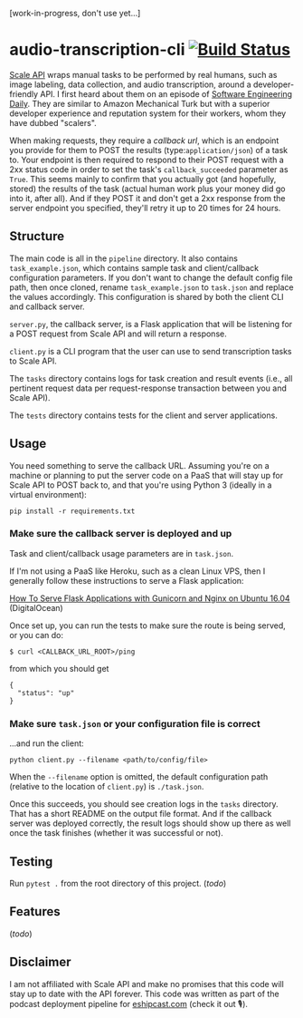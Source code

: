 [work-in-progress, don't use yet...]

# audio-transcription-cli [![Build Status](https://travis-ci.org/eshipcast/audio-transcription-cli.svg?branch=master)](https://travis-ci.org/eshipcast/audio-transcription-cli)

[Scale API](https://www.scaleapi.com) wraps manual tasks to be performed by real humans, such as image labeling, data collection, and audio transcription, around a developer-friendly API. I first heard about them on an episode of [Software Engineering Daily](https://softwareengineeringdaily.com/2016/12/16/scale-api-with-lucy-guo-and-alexandr-wang/). They are similar to Amazon Mechanical Turk but with a superior developer experience and reputation system for their workers, whom they have dubbed "scalers".

When making requests, they require a _callback url_, which is an endpoint you provide for them to POST the results (type:`application/json`) of a task to. Your endpoint is then required to respond to their POST request with a 2xx status code in order to set the task's `callback_succeeded` parameter as `True`. This seems mainly to confirm that you actually got (and hopefully, stored) the results of the task (actual human work plus your money did go into it, after all). And if they POST it and don't get a 2xx response from the server endpoint you specified, they'll retry it up to 20 times for 24 hours.

## Structure

The main code is all in the `pipeline` directory. It also contains `task_example.json`, which contains sample task and client/callback configuration parameters. If you don't want to change the default config file path, then once cloned, rename `task_example.json` to `task.json` and replace the values accordingly. This configuration is shared by both the client CLI and callback server.

`server.py`, the callback server, is a Flask application that will be listening for a POST request from Scale API and will return a response.

`client.py` is a CLI program that the user can use to send transcription tasks to Scale API.

The `tasks` directory contains logs for task creation and result events (i.e., all pertinent request data per request-response transaction between you and Scale API).

The `tests` directory contains tests for the client and server applications.

## Usage

You need something to serve the callback URL. Assuming you're on a machine or planning to put the server code on a PaaS that will stay up for Scale API to POST back to, and that you're using Python 3 (ideally in a virtual environment):

```
pip install -r requirements.txt
```

### Make sure the callback server is deployed and up

Task and client/callback usage parameters are in `task.json`.

If I'm not using a PaaS like Heroku, such as a clean Linux VPS, then I generally follow these instructions to serve a Flask application:

[How To Serve Flask Applications with Gunicorn and Nginx on Ubuntu 16.04](https://www.digitalocean.com/community/tutorials/how-to-serve-flask-applications-with-gunicorn-and-nginx-on-ubuntu-16-04) (DigitalOcean)

Once set up, you can run the tests to make sure the route is being served, or you can do:

```
$ curl <CALLBACK_URL_ROOT>/ping
```

from which you should get

```
{
  "status": "up"
}
```

### Make sure `task.json` or your configuration file is correct

...and run the client:

```
python client.py --filename <path/to/config/file>
```

When the `--filename` option is omitted, the default configuration path (relative to the location of `client.py`) is `./task.json`.

Once this succeeds, you should see creation logs in the `tasks` directory. That has a short README on the output file format. And if the callback server was deployed correctly, the result logs should show up there as well once the task finishes (whether it was successful or not).

## Testing

Run `pytest .` from the root directory of this project. (_todo_)

## Features

(_todo_)

## Disclaimer

I am not affiliated with Scale API and make no promises that this code will stay up to date with the API forever. This code was written as part of the podcast deployment pipeline for [eshipcast.com](http://eshipcast.com/) (check it out 🎙).
